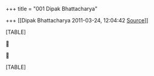 +++
title = "001 Dipak Bhattacharya"

+++
[[Dipak Bhattacharya	2011-03-24, 12:04:42 [Source](https://groups.google.com/g/bvparishat/c/L_kwhKsNAvE)]]



[TABLE]





[TABLE]

  

